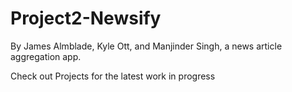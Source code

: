 # Project2-Newsify
By James Almblade, Kyle Ott, and Manjinder Singh, a news article aggregation app.

Check out Projects for the latest work in progress
